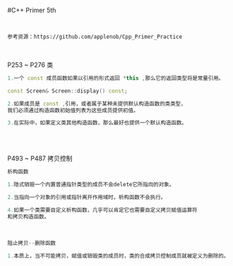 #C++ Primer 5th 

<br>

```bash
参考资源：https://github.com/applenob/Cpp_Primer_Practice

```
<br>

P253 ~ P276 类

```C++
1.一个 const 成员函数如果以引用的形式返回 *this ,那么它的返回类型将是常量引用。

const Screen& Screen::display() const; 
```
```C++
2.如果成员是 const ,引用，或者属于某种未提供默认构造函数的类类型，
我们必须通过构造函数初始值列表为这些成员提供初值。
```
```C++
3.在实际中，如果定义类其他构造函数，那么最好也提供一个默认构造函数。
```

<br>
<br>

P493 ~ P487 拷贝控制

```c++
析构函数
```
```c++
1.隐式销毁一个内置普通指针类型的成员不会delete它所指向的对象。
```
```c++
2.当指向一个对象的引用或指针离开作用域时，析构函数不会执行。
```
```c++
4.如果一个类需要自定义析构函数，几乎可以肯定它也需要自定义拷贝赋值运算符
和拷贝构造函数。
```
<br>

```c++
阻止拷贝--删除函数
```
```c++
1.本质上，当不可能拷贝，赋值或销毁类的成员时，类的合成拷贝控制成员就被定义为删除的。
```